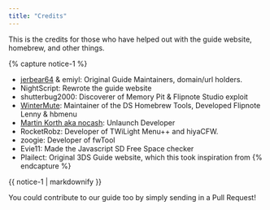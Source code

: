 ```yaml
---
title: "Credits"
---
```


This is the credits for those who have helped out with the guide website, homebrew, and other things.

{% capture notice-1 %}
- [jerbear64](https://www.paypal.me/jerbear64) & emiyl: Original Guide Maintainers, domain/url holders.
- NightScript: Rewrote the guide website
- shutterbug2000: Discoverer of Memory Pit & Flipnote Studio exploit
- [WinterMute](https://devkitpro.org/support-devkitpro): Maintainer of the DS Homebrew Tools, Developed Flipnote Lenny & hbmenu
- [Martin Korth aka nocash](https://www.patreon.com/martin_korth): Unlaunch Developer
- RocketRobz: Developer of TWiLight Menu++ and hiyaCFW.
- zoogie: Developer of fwTool
- Evie11: Made the Javascript SD Free Space checker
- Plailect: Original 3DS Guide website, which this took inspiration from
{% endcapture %}

<div class="notice">{{ notice-1 | markdownify }}</div>

You could contribute to our guide too by simply sending in a Pull Request!
